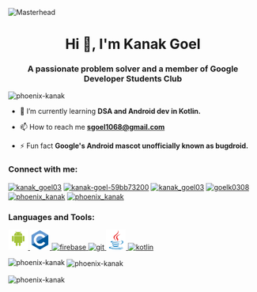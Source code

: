 ![Masterhead](https://marketsplash.com/content/images/2023/05/MarketSplash-GRAPHIC-DESIGN-AND-UX-03-1.jpg)
<h1 align="center">Hi 👋, I'm Kanak Goel</h1>
<h3 align="center">A passionate problem solver and a member of Google Developer Students Club</h3>

<p align="left"> <img src="https://komarev.com/ghpvc/?username=phoenix-kanak&label=Profile%20views&color=0e75b6&style=flat" alt="phoenix-kanak" /> </p>

- 🌱 I’m currently learning **DSA and Android dev in Kotlin.**

- 📫 How to reach me **sgoel1068@gmail.com**

- ⚡ Fun fact **Google's Android mascot unofficially known as bugdroid.**

<h3 align="left">Connect with me:</h3>
<p align="left">
<a href="https://twitter.com/kanak_goel03" target="blank"><img align="center" src="https://raw.githubusercontent.com/rahuldkjain/github-profile-readme-generator/master/src/images/icons/Social/twitter.svg" alt="kanak_goel03" height="30" width="40" /></a>
<a href="https://linkedin.com/in/kanak-goel-59bb73200" target="blank"><img align="center" src="https://raw.githubusercontent.com/rahuldkjain/github-profile-readme-generator/master/src/images/icons/Social/linked-in-alt.svg" alt="kanak-goel-59bb73200" height="30" width="40" /></a>
<a href="https://instagram.com/kanak_goel03" target="blank"><img align="center" src="https://raw.githubusercontent.com/rahuldkjain/github-profile-readme-generator/master/src/images/icons/Social/instagram.svg" alt="kanak_goel03" height="30" width="40" /></a>
<a href="https://www.codechef.com/users/goelk0308" target="blank"><img align="center" src="https://cdn.jsdelivr.net/npm/simple-icons@3.1.0/icons/codechef.svg" alt="goelk0308" height="30" width="40" /></a>
<a href="https://www.hackerrank.com/phoenix_kanak" target="blank"><img align="center" src="https://raw.githubusercontent.com/rahuldkjain/github-profile-readme-generator/master/src/images/icons/Social/hackerrank.svg" alt="phoenix_kanak" height="30" width="40" /></a>
<a href="https://codeforces.com/profile/phoenix_kanak" target="blank"><img align="center" src="https://raw.githubusercontent.com/rahuldkjain/github-profile-readme-generator/master/src/images/icons/Social/codeforces.svg" alt="phoenix_kanak" height="30" width="40" /></a>
</p>

<h3 align="left">Languages and Tools:</h3>
<p align="left"> <a href="https://developer.android.com" target="_blank" rel="noreferrer"> <img src="https://raw.githubusercontent.com/devicons/devicon/master/icons/android/android-original-wordmark.svg" alt="android" width="40" height="40"/> </a> <a href="https://www.cprogramming.com/" target="_blank" rel="noreferrer"> <img src="https://raw.githubusercontent.com/devicons/devicon/master/icons/c/c-original.svg" alt="c" width="40" height="40"/> </a> <a href="https://firebase.google.com/" target="_blank" rel="noreferrer"> <img src="https://www.vectorlogo.zone/logos/firebase/firebase-icon.svg" alt="firebase" width="40" height="40"/> </a> <a href="https://git-scm.com/" target="_blank" rel="noreferrer"> <img src="https://www.vectorlogo.zone/logos/git-scm/git-scm-icon.svg" alt="git" width="40" height="40"/> </a> <a href="https://www.java.com" target="_blank" rel="noreferrer"> <img src="https://raw.githubusercontent.com/devicons/devicon/master/icons/java/java-original.svg" alt="java" width="40" height="40"/> </a> <a href="https://kotlinlang.org" target="_blank" rel="noreferrer"> <img src="https://www.vectorlogo.zone/logos/kotlinlang/kotlinlang-icon.svg" alt="kotlin" width="40" height="40"/> </a> </p>

<p><img align="left" src="https://github-readme-stats.vercel.app/api/top-langs?username=phoenix-kanak&show_icons=true&locale=en&layout=compact" alt="phoenix-kanak" /></p>

<p>&nbsp;<img align="center" src="https://github-readme-stats.vercel.app/api?username=phoenix-kanak&show_icons=true&locale=en" alt="phoenix-kanak" /></p>

<p><img align="center" src="https://github-readme-streak-stats.herokuapp.com/?user=phoenix-kanak&" alt="phoenix-kanak" /></p>
